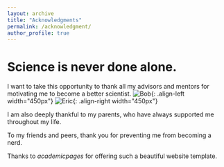 ```yaml
---
layout: archive
title: "Acknowledgments"
permalink: /acknowledgment/
author_profile: true
---
```


# Science is never done alone.

I want to take this opportunity to thank all my advisors and mentors for motivating me to become a better scientist.
![Bob](https://yanbopanpi.github.io/yanbo_pan.github.io//images/UW_memory.jpg){: .align-left width="450px"}
![Eric](https://yanbopanpi.github.io/yanbo_pan.github.io//images/Bell.jpg){: .align-right width="450px"}

I am also deeply thankful to my parents, who have always supported me throughout my life. 

To my friends and peers, thank you for preventing me from becoming a nerd.

Thanks to *academicpages* for offering such a beautiful website template.
